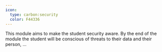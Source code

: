 ```yaml
---
icon:
  type: carbon:security
  color: F44336
---
```


This module aims to make the student security aware. By the end of the module the student will be conscious of threats to their data and their person, ... 

